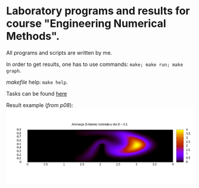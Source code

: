 # Laboratory programs and results for course "Engineering Numerical Methods".

All programs and scripts are written by me.

In order to get results, one has to use commands: `make; make run; make graph`.

*makefile* help: `make help`.

Tasks can be found [here](http://home.agh.edu.pl/~chwiej/imn_1.html)

Result example (*from p08*): ![result.gif](/p08/u_D1.gif)

